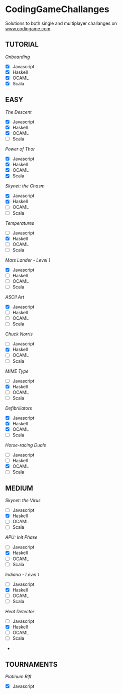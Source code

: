 # CodingGameChallanges
Solutions to both single and multiplayer challanges on www.codingame.com.

## TUTORIAL
*Onboarding*

- [x] Javascript
- [x] Haskell
- [x] OCAML
- [x] Scala

## EASY
*The Descent*

- [x] Javascript
- [x] Haskell
- [x] OCAML
- [ ] Scala

*Power of Thor*

- [x] Javascript
- [x] Haskell
- [x] OCAML
- [x] Scala

*Skynet: the Chasm*

- [x] Javascript
- [x] Haskell
- [ ] OCAML
- [ ] Scala

*Temperatures*

- [ ] Javascript
- [x] Haskell
- [ ] OCAML
- [ ] Scala

*Mars Lander - Level 1*

- [x] Javascript
- [ ] Haskell
- [ ] OCAML
- [ ] Scala

*ASCII Art*

- [x] Javascript
- [ ] Haskell
- [ ] OCAML
- [ ] Scala

*Chuck Norris*

- [ ] Javascript
- [x] Haskell
- [ ] OCAML
- [ ] Scala
 
*MIME Type*

- [ ] Javascript
- [x] Haskell
- [ ] OCAML
- [ ] Scala

*Defibrillators*

- [x] Javascript
- [x] Haskell
- [x] OCAML
- [ ] Scala

*Horse-racing Duals*

- [ ] Javascript
- [ ] Haskell
- [x] OCAML
- [ ] Scala

## MEDIUM
*Skynet: the Virus*

- [ ] Javascript
- [x] Haskell
- [ ] OCAML
- [ ] Scala

*APU: Init Phase*

- [ ] Javascript
- [x] Haskell
- [ ] OCAML
- [ ] Scala

*Indiana - Level 1*

- [ ] Javascript
- [x] Haskell
- [ ] OCAML
- [ ] Scala

*Heat Detector*

- [ ] Javascript
- [x] Haskell
- [ ] OCAML
- [ ] Scala
- 
## TOURNAMENTS
*Platinum Rift*

- [x] Javascript
